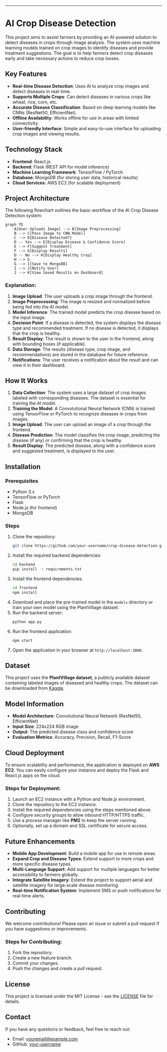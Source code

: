 ---

# AI Crop Disease Detection

This project aims to assist farmers by providing an AI-powered solution to detect diseases in crops through image analysis. The system uses machine learning models trained on crop images to identify diseases and provide treatment suggestions. The goal is to help farmers detect crop diseases early and take necessary actions to reduce crop losses.

## Key Features
- **Real-time Disease Detection**: Uses AI to analyze crop images and detect diseases in real-time.
- **Supports Multiple Crops**: Can detect diseases in various crops like wheat, rice, corn, etc.
- **Accurate Disease Classification**: Based on deep learning models like CNNs (ResNet50, EfficientNet).
- **Offline Availability**: Works offline for use in areas with limited connectivity.
- **User-friendly Interface**: Simple and easy-to-use interface for uploading crop images and viewing results.

## Technology Stack
- **Frontend**: React.js
- **Backend**: Flask (REST API for model inference)
- **Machine Learning Framework**: TensorFlow / PyTorch
- **Database**: MongoDB (for storing user data, historical results)
- **Cloud Services**: AWS EC2 (for scalable deployment)

## Project Architecture

The following flowchart outlines the basic workflow of the AI Crop Disease Detection system:

```mermaid
graph TD
    A[User Uploads Image] --> B[Image Preprocessing]
    B --> C[Pass Image to CNN Model]
    C --> D{Disease Detected?}
    D -- Yes --> E[Display Disease & Confidence Score]
    E --> F[Suggest Treatment]
    F --> G[Display Results]
    D -- No --> H[Display Healthy Crop]
    H --> G
    G --> I[Save to MongoDB]
    I --> J[Notify User]
    J --> K[View Saved Results on Dashboard]
```

### Explanation:
1. **Image Upload**: The user uploads a crop image through the frontend.
2. **Image Preprocessing**: The image is resized and normalized before being fed into the AI model.
3. **Model Inference**: The trained model predicts the crop disease based on the input image.
4. **Decision Point**: If a disease is detected, the system displays the disease type and recommended treatment. If no disease is detected, it displays that the crop is healthy.
5. **Result Display**: The result is shown to the user in the frontend, along with bounding boxes (if applicable).
6. **Data Storage**: The results (disease type, crop image, and recommendations) are stored in the database for future reference.
7. **Notifications**: The user receives a notification about the result and can view it in their dashboard.

## How It Works
1. **Data Collection**: The system uses a large dataset of crop images labeled with corresponding diseases. The dataset is essential for training the AI model.
2. **Training the Model**: A Convolutional Neural Network (CNN) is trained using TensorFlow or PyTorch to recognize diseases in crops from images.
3. **Image Upload**: The user can upload an image of a crop through the frontend.
4. **Disease Prediction**: The model classifies the crop image, predicting the disease (if any) or confirming that the crop is healthy.
5. **Result Display**: The predicted disease, along with a confidence score and suggested treatment, is displayed to the user.

## Installation

### Prerequisites
- Python 3.x
- TensorFlow or PyTorch
- Flask
- Node.js (for frontend)
- MongoDB

### Steps
1. Clone the repository:
   ```bash
   git clone https://github.com/your-username/crop-disease-detection.git
   ```
2. Install the required backend dependencies:
   ```bash
   cd backend
   pip install -r requirements.txt
   ```
3. Install the frontend dependencies:
   ```bash
   cd frontend
   npm install
   ```
4. Download and place the pre-trained model in the `models` directory or train your own model using the PlantVillage dataset.
5. Run the backend server:
   ```bash
   python app.py
   ```
6. Run the frontend application:
   ```bash
   npm start
   ```
7. Open the application in your browser at `http://localhost:3000`.

## Dataset
This project uses the **PlantVillage dataset**, a publicly available dataset containing labeled images of diseased and healthy crops. The dataset can be downloaded from [Kaggle](https://www.kaggle.com/emmarex/plantdisease).

## Model Information
- **Model Architecture**: Convolutional Neural Network (ResNet50, EfficientNet)
- **Input Size**: 224x224 RGB image
- **Output**: The predicted disease class and confidence score
- **Evaluation Metrics**: Accuracy, Precision, Recall, F1-Score

## Cloud Deployment
To ensure scalability and performance, the application is deployed on **AWS EC2**. You can easily configure your instance and deploy the Flask and React.js apps on the cloud.

### Steps for Deployment:
1. Launch an EC2 instance with a Python and Node.js environment.
2. Clone the repository to the EC2 instance.
3. Install the required dependencies using the steps mentioned above.
4. Configure security groups to allow inbound HTTP/HTTPS traffic.
5. Use a process manager like **PM2** to keep the server running.
6. Optionally, set up a domain and SSL certificate for secure access.

## Future Enhancements
- **Mobile App Development**: Build a mobile app for use in remote areas.
- **Expand Crop and Disease Types**: Extend support to more crops and more specific disease types.
- **Multi-Language Support**: Add support for multiple languages for better accessibility to farmers globally.
- **Integrate Satellite Imagery**: Extend the project to support aerial and satellite imagery for large-scale disease monitoring.
- **Real-time Notification System**: Implement SMS or push notifications for real-time alerts.

## Contributing
We welcome contributions! Please open an issue or submit a pull request if you have suggestions or improvements.

### Steps for Contributing:
1. Fork the repository.
2. Create a new feature branch.
3. Commit your changes.
4. Push the changes and create a pull request.
   
## License
This project is licensed under the MIT License - see the [LICENSE](LICENSE) file for details.

## Contact
If you have any questions or feedback, feel free to reach out:

- Email: [youremail@example.com](mailto:youremail@example.com)
- GitHub: [your-username](https://github.com/your-username)
